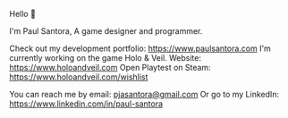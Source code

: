 Hello 👋

I'm Paul Santora,
A game designer and programmer.

Check out my development portfolio: https://www.paulsantora.com
I'm currently working on the game Holo & Veil.
  Website: https://www.holoandveil.com
  Open Playtest on Steam: https://www.holoandveil.com/wishlist

You can reach me by email: pjasantora@gmail.com
Or go to my LinkedIn: https://www.linkedin.com/in/paul-santora

<!--
**pja-santora/pja-santora** is a ✨ _special_ ✨ repository because its `README.md` (this file) appears on your GitHub profile.

Here are some ideas to get you started:

- 🔭 I’m currently working on ...
- 🌱 I’m currently learning ...
- 👯 I’m looking to collaborate on ...
- 🤔 I’m looking for help with ...
- 💬 Ask me about ...
- 📫 How to reach me: ...
- 😄 Pronouns: ...
- ⚡ Fun fact: ...
-->
